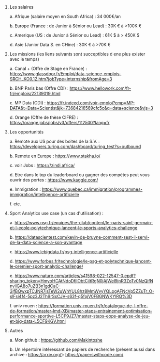 1. Les salaires

    a. Afrique (salaire moyen en South Africa) : 34 000€/an
    
    b. Europe (France : de Junior à Sénior ou Lead) : 30K € à >100K € 
    
    c. Amerique (US : de Junior à Sénior ou Lead) : 61K $ à > 450K $
    
    d. Asie (Junior Data S. en CHine) : 30K € à >70K €
    
2. Les missions (les liens suivants sont succeptibles d ene plus exister avec le temps)

    a. Canal + (Offre de Stage en France) : https://www.glassdoor.fr/Emploi/data-science-emplois-SRCH_KO0,12.htm?jobType=internship&fromAge=3
    
    b. BNP Paris bas (Offre CDI) : https://www.hellowork.com/fr-fr/emplois/22139019.html
    
    c. MP Data (CDI) : https://fr.indeed.com/voir-emploi?cmp=MP-DATA&t=Data+Scientist&jk=73684216569cfc5c&q=data+science&vjs=3
    
    d. Orange (Offre de thèse CIFRE) : https://orange.jobs/jobs/v3/offers/112500?lang=fr
    
3. Les opportunités

    a. Remote aux US pour des boites de la S.V. : https://developers.turing.com/dashboard/turing_test?s=outbound
    
    b. Remote en Europe : https://www.stakha.io/
    
    c. voir Jobs : https://zindi.africa/
    
    d. Etre dans le top du leaderboard ou gagner des compètes peut vous ouvrir des portes : https://www.kaggle.com/
    
    e. Immigration : https://www.quebec.ca/immigration/programmes-immigration/intelligence-artificielle
    
    f. etc.
    
4. Sport Analytics use case (un cas d'utilisation) :

    a. https://www.psg.fr/equipes/the-club/content/le-paris-saint-germain-et-l-ecole-polytechnique-lancent-le-sports-analytics-challenge
    
    b. https://datascientest.com/kevin-de-bruyne-comment-sest-il-servi-de-la-data-science-a-son-avantage
    
    c. https://www.lebigdata.fr/psg-intelligence-artificielle
    
    d. https://www.forbes.fr/technologie/le-psg-et-polytechnique-lancent-le-premier-sport-analytic-challenge/
    
    e. https://www.nature.com/articles/s41598-022-12547-0.epdf?sharing_token=HmyoHCAtNdoDfjlObtCiltRgN0jAjWel9jnR3ZoTv0NzQifNnvllGA8o7uZB3n1gdCaC-3jfBQwxpTCJNR7isTeW2uWhYUL8hz8MmWvyYQLogAFNcVp5ZZuTr_O-slFsi4f4-5pz3J2Th9rSxCJV-s63f-q5fojV0FBGNWKYlRQ%3D
    
    f. univ rouen : https://formation.univ-rouen.fr/fr/catalogue-de-l-offre-de-formation/master-lmd-XB/master-staps-entrainement-optimisation-performance-sportive-L5CF9JZ7/master-staps-eops-analyse-de-jeu-et-big-data-L5CF9KGV.html
    
5. Autres

	a. Mon github : https://github.com/Makintoshe
	
	b. Un répertoire intéressant de papiers de recherche (présent aussi dans archive : https://arxiv.org/): https://paperswithcode.com/
